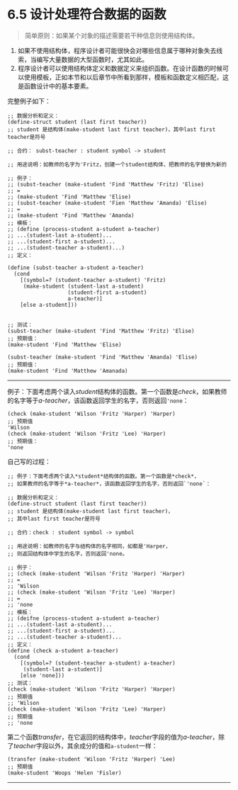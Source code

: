 # 6.5 设计处理符合数据的函数
> 简单原则：如果某个对象的描述需要若干种信息则使用结构体。  
1. 如果不使用结构体，程序设计者可能很快会对哪些信息属于哪种对象失去线索，当编写大量数据的大型函数时，尤其如此。  
2. 程序设计者可以使用结构体定义和数据定义来组织函数。在设计函数的时候可以使用模板，正如本节和以后章节中所看到那样，模板和函数定义相匹配，这是函数设计中的基本要素。  
  
完整例子如下：  
```
;; 数据分析和定义：
(define-struct student (last first teacher))
;; student 是结构体(make-student last first teacher)，其中last first teacher是符号

;; 合约： subst-teacher : student symbol -> student

;; 用途说明：如教师的名字为'Fritz，创建一个student结构体，把教师的名字替换为新的

;; 例子：
;; (subst-teacher (make-student 'Find 'Matthew 'Fritz) 'Elise)
;; = 
;; (make-student 'Find 'Matthew 'Elise)
;; (subst-teacher (make-student 'Fien 'Matthew 'Amanda) 'Elise)
;; =
;; (make-student 'Find 'Matthew 'Amanda)
;; 模板：
;; (define (process-student a-student a-teacher)
;; ...(student-last a-student)...
;; ...(student-first a-student)...
;; ...(student-teacher a-student)...)
;; 定义：

(define (subst-teacher a-student a-teacher)
  (cond
    [(symbol=? (student-teacher a-student) 'Fritz)
     (make-student (student-last a-student)
                   (student-first a-student)
                   a-teacher)]
    [else a-student]))


;; 测试：
(subst-teacher (make-student 'Find 'Matthew 'Fritz) 'Elise)
;; 预期值：
(make-student 'Find 'Matthew 'Elise)

(subst-teacher (make-student 'Find 'Matthew 'Amanda) 'Elise)
;; 预期值：
(make-student 'Find 'Matthew 'Amanada)
```
---
例子：下面考虑两个读入*student*结构体的函数。第一个函数是*check*，如果教师的名字等于*a-teacher*，该函数返回学生的名字，否则返回`'none`：
```
(check (make-student 'Wilson 'Fritz 'Harper) 'Harper)
;; 预期值
'Wilson
(check (make-student 'Wilson 'Fritz 'Lee) 'Harper)
;; 预期值：
'none
```
自己写的过程：
```
;; 例子：下面考虑两个读入*student*结构体的函数。第一个函数是*check*，
;; 如果教师的名字等于*a-teacher*，该函数返回学生的名字，否则返回`'none`：

;; 数据分析和定义：
(define-struct student (last first teacher))
;; student 是结构体(make-student last first teacher)，
;; 其中last first teacher是符号

;; 合约：check : student symbol -> symbol

;; 用途说明：如教师的名字与结构体的名字相同，如都是'Harper，
;; 则返回结构体中学生的名字，否则返回'none。

;; 例子：
;; (check (make-student 'Wilson 'Fritz 'Harper) 'Harper)
;; =
;; 'Wilson
;; (check (make-student 'Wilson 'Fritz 'Lee) 'Harper)
;; =
;; 'none
;; 模板：
;; (deifne (process-student a-student a-teacher)
;; ...(student-last a-student)...
;; ...(student-first a-student)...
;; ...(student-teacher a-student)...
;; 定义：
(define (check a-student a-teacher)
  (cond
    [(symbol=? (student-teacher a-student) a-teacher)
     (student-last a-student)]
    [else 'none]))
;; 测试：
(check (make-student 'Wilson 'Fritz 'Harper) 'Harper)
;; 预期值
;; 'Wilson
(check (make-student 'Wilson 'Fritz 'Lee) 'Harper)
;; 预期值
;; 'none
```
第二个函数*transfer*，在它返回的结构体中，*teacher*字段的值为*a-teacher*，除了*teacher*字段以外，其余成分的值和`a-student`一样：
```
(transfer (make-student 'Wilson 'Fritz 'Harper) 'Lee)
;; 预期值
(make-student 'Woops 'Helen 'Fisler)
```
---
